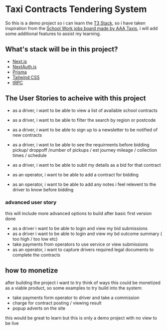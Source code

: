 # Taxi Contracts Tendering System

So this is a demo project so i can learn the [T3 Stack](https://create.t3.gg/), so i have taken inspiration from the [School Work jobs board made by AAA Taxis](https://www.schoolcontracts.co.uk/), i will add some additional features to assist my learning.

## What's stack will be in this project?

- [Next.js](https://nextjs.org)
- [NextAuth.js](https://next-auth.js.org)
- [Prisma](https://prisma.io)
- [Tailwind CSS](https://tailwindcss.com)
- [tRPC](https://trpc.io)

## The User Stories to acheive with this project

- as a driver, i want to be able to view a list of available school contracts
- as a driver, i want to be able to filter the search by region or postcode
- as a driver, i want to be able to sign up to a newsletter to be notified of new contracts
- as a driver, i want to be able to see the requirments before bidding pickup/ droppoff /number of pickups / est journey mileage / collection times / schedule
- as a driver, i want to be able to subit my details as a bid for that contract

- as an operator, i want to be able to add a contract for bidding
- as an operator, i want to be able to add any notes i feel relevent to the driver to know before bidding

### advanced user story

this will include more advanced options to build after basic first version done

- as a driver i want to be able to login and view my bid submissions
- as a driver i want to be able to login and view my bd outcome summary ( too high / too low etc)
- take payments from operators to use service or view submissions
- as an operator, i want to capture drivers required legal documents to complete the contracts

## how to monetize

after building the project i want to try think of ways this could be monetized as a viable product, so some examples to try build into the system:

- take payments form operator to driver and take a commission
- charge for contract posting / viewing result
- popup adverts on the site

this would be great to learn but this is only a demo project with no view to be live
